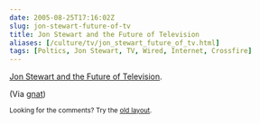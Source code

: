 ```yaml
--- 
date: 2005-08-25T17:16:02Z
slug: jon-stewart-future-of-tv
title: Jon Stewart and the Future of Television
aliases: [/culture/tv/jon_stewart_future_of_tv.html]
tags: [Poltics, Jon Stewart, TV, Wired, Internet, Crossfire]
---
```


<p><a href="http://www.wired.com/wired/archive/13.09/stewart.html" title="Reinventing Television">Jon Stewart and the Future of Television</a>.</p>

<p>(Via <a href="http://radar.oreilly.com/nat/" title="Nat's Radar">gnat</a>)</p>

<p class="past"><small>Looking for the comments? Try the <a rel="nofollow" href="//past.justatheory.com/culture/tv/jon_stewart_future_of_tv.html">old layout</a>.</small></p>
